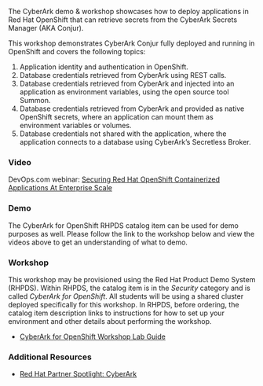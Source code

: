 The CyberArk demo & workshop showcases how to deploy applications in Red Hat OpenShift that can retrieve secrets from the CyberArk Secrets Manager (AKA Conjur).

This workshop demonstrates CyberArk Conjur fully deployed and running in OpenShift and covers the following topics:

1. Application identity and authentication in OpenShift.
2. Database credentials retrieved from CyberArk using REST calls.
3. Database credentials retrieved from CyberArk and injected into an application as environment variables, using the open source tool Summon.
4. Database credentials retrieved from CyberArk and provided as native OpenShift secrets, where an application can mount them as environment variables or volumes.
5. Database credentials not shared with the application, where the application connects to a database using CyberArk’s Secretless Broker.

### Video

DevOps.com webinar: [Securing Red Hat OpenShift Containerized Applications At Enterprise Scale
](https://webinars.devops.com/securing-red-hat-openshift-containerized-applications-at-enterprise-scale) 

### Demo

The CyberArk for OpenShift RHPDS catalog item can be used for demo purposes as well.  Please follow the link to the workshop below and view the videos above to get an understanding of what to demo.

### Workshop

This workshop may be provisioned using the Red Hat Product Demo System (RHPDS). Within RHPDS, the catalog item is in the _Security_ category and is called _CyberArk for OpenShift_. All students will be using a shared cluster deployed specifically for this workshop. In RHPDS, before ordering, the catalog item description links to instructions for how to set up your environment and other details about performing the workshop.

* [CyberArk for OpenShift Workshop Lab Guide](https://github.com/conjurdemos/ocp4-workshop-setup/blob/master/lab-guide/CyberArk-OCP-LabWorkshop-v1.1.pdf)

### Additional Resources

* [Red Hat Partner Spotlight: CyberArk](https://www.openshift.com/blog/managing-secrets-in-openshift-containers-with-cyberark-conjur-and-the-cyberark-vault)

